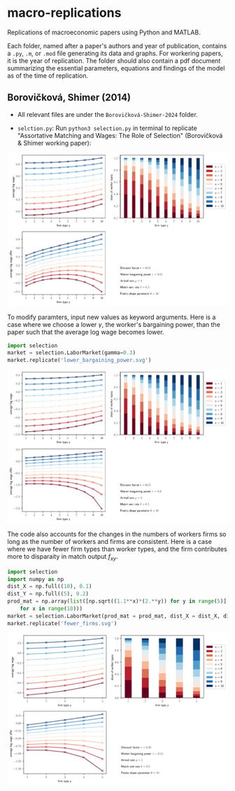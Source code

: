 # macro-replications

Replications of macroeconomic papers using Python and MATLAB.

Each folder, named after a paper's authors and year of publication, contains a `.py`, `.m`, or `.mod` file generating its data and graphs. For workering papers, it is the year of replication. The folder should also contain a pdf document summarizing the essential parameters, equations and findings of the model as of the time of replication.


## Borovičková, Shimer (2014)

- All relevant files are under the `Borovičková-Shimer-2024` folder.

- `selction.py`: Run `python3 selection.py` in terminal to replicate "Assortative Matching and Wages: The Role of Selection" (Borovičková & Shimer working paper):

![Borovičková-Shimer-2024](Borovičková-Shimer-2024/Borovičková-Shimer-2024.svg)

To modify paramters, input new values as keyword arguments. Here is a case where we choose a lower $\gamma$, the worker's bargaining power, than the paper such that the average log wage becomes lower.

```python
import selection
market = selection.LaborMarket(gamma=0.3)
market.replicate('lower_bargaining_power.svg')
```

![lower_bargaining_power](Borovičková-Shimer-2024/lower_bargaining_power.svg)

The code also accounts for the changes in the numbers of workers firms so long as the number of workers and firms are consistent. Here is a case where we have fewer firm types than worker types, and the firm contributes more to disparaity in match output $f_{xy}$.

```python
import selection
import numpy as np
dist_X = np.full((10), 0.1)
dist_Y = np.full((5), 0.2)
prod_mat = np.array(list([np.sqrt((1.1**x)*(2.**y)) for y in range(5)]
    for x in range(10)))
market = selection.LaborMarket(prod_mat = prod_mat, dist_X = dist_X, dist_Y = dist_Y)
market.replicate('fewer_firms.svg')
```

![fewer_firms](Borovičková-Shimer-2024/fewer_firms.svg)


